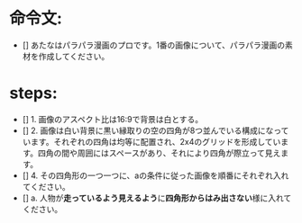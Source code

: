 # 命令文:
- [] あたなはパラパラ漫画のプロです。1番の画像について、パラパラ漫画の素材を作成してください。

# steps:
- [] 1. 画像のアスペクト比は16:9で背景は白とする。
- [] 2. 画像は白い背景に黒い縁取りの空の四角が8つ並んでいる構成になっています。それぞれの四角は均等に配置され、2x4のグリッドを形成しています。四角の間や周囲にはスペースがあり、それにより四角が際立って見えます。
- [] 4. その四角形の一つ一つに、aの条件に従った画像を順番にそれぞれ入れてください。
- [] a. 人物が**走っているよう見えるよう**に**四角形からはみ出さない**様に入れてください。

